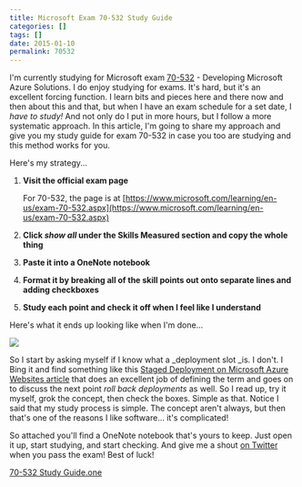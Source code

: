 ```yaml
---
title: Microsoft Exam 70-532 Study Guide
categories: []
tags: []
date: 2015-01-10
permalink: 70532
---
```


I'm currently studying for Microsoft exam [70-532](https://www.microsoft.com/learning/en-us/exam-70-532.aspx) - Developing Microsoft Azure Solutions. I do enjoy studying for exams. It's hard, but it's an excellent forcing function. I learn bits and pieces here and there now and then about this and that, but when I have an exam schedule for a set date, I _have to study!_ And not only do I put in more hours, but I follow a more systematic approach. In this article, I'm going to share my approach and give you my study guide for exam 70-532 in case you too are studying and this method works for you.

Here's my strategy...

1.  **Visit the official exam page**

	For 70-532, the page is at [https://www.microsoft.com/learning/en-us/exam-70-532.aspx](https://www.microsoft.com/learning/en-us/exam-70-532.aspx)
2.  **Click _show all_ under the Skills Measured section and copy the whole thing**
3.  **Paste it into a OneNote notebook**
4.  **Format it by breaking all of the skill points out onto separate lines and adding checkboxes**
5.  **Study each point and check it off when I feel like I understand**

Here's what it ends up looking like when I'm done...

![](http://codefoster.blob.core.windows.net/site/image/644b4f82be5e4be6a4eea99f395a6da1/70532_sample_1.png)

So I start by asking myself if I know what a _deployment slot _is. I don't. I Bing it and find something like this [Staged Deployment on Microsoft Azure Websites article](http://azure.microsoft.com/en-us/documentation/articles/web-sites-staged-publishing/) that does an excellent job of defining the term and goes on to discuss the next point _roll back deployments_ as well. So I read up, try it myself, grok the concept, then check the boxes. Simple as that. Notice I said that my study process is simple. The concept aren't always, but then that's one of the reasons I like software... it's complicated!

So attached you'll find a OneNote notebook that's yours to keep. Just open it up, start studying, and start checking. And give me a shout [on Twitter](http://twitter.com/codefoster) when you pass the exam! Best of luck!

[70-532 Study Guide.one](/bcms-media/Files/Download?id=216ddac9-8d01-4d3e-a7d4-a41c0081f40b)